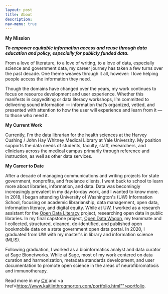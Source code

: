 ```yaml
---
layout: post
title: About
description: 
nav-menu: true
---
```


<b>My Mission</b>

<i><b>To empower equitable information access and reuse through data education and policy, especially for publicly funded data.</i></b>

From a love of literature, to a love of writing, to a love of data, especially science and government data, my career journey has taken a few turns over the past decade. One theme weaves through it all, however: I love helping people access the information they need. 

Though the domains have changed over the years, my work continues to focus on resource development and user experience. Whether this manifests in copyediting or data literacy workshops, I’m committed to delivering sound information — information that’s organized, vetted, and presented with attention to how the user will experience and learn from it — to those who need it. 

<b>My Current Work</b>

Currently, I'm the data librarian for the health sciences at the Harvey Cushing / John Hay Whitney Medical Library at Yale University. My position supports the data needs of students, faculty, staff, researchers, and clinicians across the medical campus primarily through reference and instruction, as well as other data services. 

<b>My Career to Date</b>

After a decade of managing communications and writing projects for state government, nonprofits, and freelance clients, I went back to school to learn more about libraries, information, and data. Data was becomingly increasingly prevalent in my day-to-day work, and I wanted to know more. In 2018, I began attending University of Washington's (UW) Information School, focusing on academic librarianship, data management, open data, information literacy, and digital equity. While at UW, I worked as a research assistant for the <a href="http://odl.ischool.uw.edu/">Open Data Literacy</a> project, researching open data in public libraries. In my final capstone project, <a href="https://opendatawagon.github.io/">Open Data Wagon</a>, my teammate and I collected, structured, cleaned, de-identified, and published open bookmobile data on a state government open data portal. In 2020, I graduated from UW with my master's in library and information science (MLIS).

Following graduation, I worked as a bioinformatics analyst and data curator at Sage Bionetworks. While at Sage, most of my work centered on data curation and harmonization, metadata standards development, and user documentation to promote open science in the areas of neurofibromatosis and immunotherapy. 

Read more in my <a href="https://www.kaitlinthrogmorton.com/cv.html">CV</a> and <a href=https://www.kaitlinthrogmorton.com/portfolio.html"">portfolio</a>.
